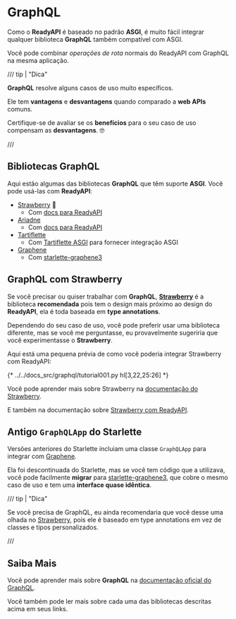 # GraphQL

Como o **ReadyAPI** é baseado no padrão **ASGI**, é muito fácil integrar qualquer biblioteca **GraphQL** também compatível com ASGI.

Você pode combinar *operações de rota* normais do ReadyAPI com GraphQL na mesma aplicação.

/// tip | "Dica"

**GraphQL** resolve alguns casos de uso muito específicos.

Ele tem **vantagens** e **desvantagens** quando comparado a **web APIs** comuns.

Certifique-se de avaliar se os **benefícios** para o seu caso de uso compensam as **desvantagens**. 🤓

///

## Bibliotecas GraphQL

Aqui estão algumas das bibliotecas **GraphQL** que têm suporte **ASGI**. Você pode usá-las com **ReadyAPI**:

* <a href="https://strawberry.rocks/" class="external-link" target="_blank">Strawberry</a> 🍓
    * Com <a href="https://strawberry.rocks/docs/integrations/readyapi" class="external-link" target="_blank">docs para ReadyAPI</a>
* <a href="https://ariadnegraphql.org/" class="external-link" target="_blank">Ariadne</a>
    * Com <a href="https://ariadnegraphql.org/docs/readyapi-integration" class="external-link" target="_blank">docs para ReadyAPI</a>
* <a href="https://tartiflette.io/" class="external-link" target="_blank">Tartiflette</a>
    * Com <a href="https://tartiflette.github.io/tartiflette-asgi/" class="external-link" target="_blank">Tartiflette ASGI</a> para fornecer integração ASGI
* <a href="https://graphene-python.org/" class="external-link" target="_blank">Graphene</a>
    * Com <a href="https://github.com/ciscorn/starlette-graphene3" class="external-link" target="_blank">starlette-graphene3</a>

## GraphQL com Strawberry

Se você precisar ou quiser trabalhar com **GraphQL**, <a href="https://strawberry.rocks/" class="external-link" target="_blank">**Strawberry**</a> é a biblioteca **recomendada** pois tem o design mais próximo ao design do **ReadyAPI**, ela é toda baseada em **type annotations**.

Dependendo do seu caso de uso, você pode preferir usar uma biblioteca diferente, mas se você me perguntasse, eu provavelmente sugeriria que você experimentasse o **Strawberry**.

Aqui está uma pequena prévia de como você poderia integrar Strawberry com ReadyAPI:

{* ../../docs_src/graphql/tutorial001.py hl[3,22,25:26] *}

Você pode aprender mais sobre Strawberry na <a href="https://strawberry.rocks/" class="external-link" target="_blank">documentação do Strawberry</a>.

E também na documentação sobre <a href="https://strawberry.rocks/docs/integrations/readyapi" class="external-link" target="_blank">Strawberry com ReadyAPI</a>.

## Antigo `GraphQLApp` do Starlette

Versões anteriores do Starlette incluiam uma classe `GraphQLApp` para integrar com <a href="https://graphene-python.org/" class="external-link" target="_blank">Graphene</a>.

Ela foi descontinuada do Starlette, mas se você tem código que a utilizava, você pode facilmente **migrar** para <a href="https://github.com/ciscorn/starlette-graphene3" class="external-link" target="_blank">starlette-graphene3</a>, que cobre o mesmo caso de uso e tem uma **interface quase idêntica**.

/// tip | "Dica"

Se você precisa de GraphQL, eu ainda recomendaria que você desse uma olhada no <a href="https://strawberry.rocks/" class="external-link" target="_blank">Strawberry</a>, pois ele é baseado em type annotations em vez de classes e tipos personalizados.

///

## Saiba Mais

Você pode aprender mais sobre **GraphQL** na <a href="https://graphql.org/" class="external-link" target="_blank">documentação oficial do GraphQL</a>.

Você também pode ler mais sobre cada uma das bibliotecas descritas acima em seus links.

